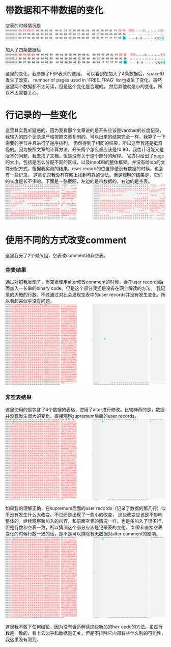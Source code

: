 # 带数据和不带数据的变化

空表的时候情况是  
![](../.mysql_alter_images/空表.png)

加入了四条数据后  
![](../.mysql_alter_images/4条数据.png)

这里的变化，我参照了FSP表头的使用。
可以看到在加入了4条数据后，spaceID发生了改变。
number of pages used in 'FREE_FRAG' list也发生了变化。虽然这里两个数据都不太可读，但是这个变化是合理的。
然后其他就是小的变化，所以不太需要关心。

# 行记录的一些变化

这里其实我听疑惑的，因为我看那个文章说的是开头应该是varchar的长度记录，我输入的四个记录是严格按照文章复制的。可以出来的结果完全一样，我算了一下需要的字节并且进行了逆序排列。
仍然得到了相同的结果，所以这里我还是挺奇怪的。因为按照文章的计算方法，开头两个怎么都应该是10 80，我估计可能又是版本的问题，我去找了文档，但是没有关于这个部分的解释。
官方只给出了page的大小，包括是怎么分配不同的区域，以及innoDB的整体框架。并没有给idb的文件分配方式。根据我实测的结果，user record的位置即便没有数据的时候，也会有一些记录。
这些记录我没有在网上找到可靠的读法。但是观察的结果是，它们的长度是长不多的。下面是一张截图，左边的是带数据的，右边的是空表。  
![](../.mysql_alter_images/空表对比.png)

# 使用不同的方式改变comment

这里我分了2个对照组，空表改comment和非空表。

### 空表结果

通过对照我发现了，当空表使用alter修改comment的时候，会在user records后面加入一长串的binary code。但是这个部分我还是没有在网上解读的方法。
我记录的大概的行数。不过通过对比会发现空表中的user records并没有发生变化，所以看起来似乎没有问题。  
![](../.mysql_alter_images/空表对比alter.png)

### 非空表结果

这里使用的是包含了4个数据的表格，使用了alter进行修改。比较神奇的是，数据并没有发生很大的变化。直接观察supremum后面的user records。  
![](../.mysql_alter_images/非空表alter.png)

如果我的理解正确，在supremum后面的user records（记录了数据的那几行）似乎没有发生什么大改变。不过还是出现了一些小的改变，
这些改变应该是不影响整体的。继续观察新加入的内容，和前面空表的情况一样。也是多加入了很多行，但是行数和空表一致，所以猜测这个部分应该是记录表的变化。
如果和直接空表变化的时候行数一致的话，是不是可以排除有无数据对alter comment的影响。  
![](../.mysql_alter_images/非空表_alter.png)

这里我不敢下任何结论，因为没有合适解读这些新加的hex code的方法。虽然行数是一致的，看上去似乎和数据量无关，但是不排除它内部有些什么别的可能性，我这里没有测到。




